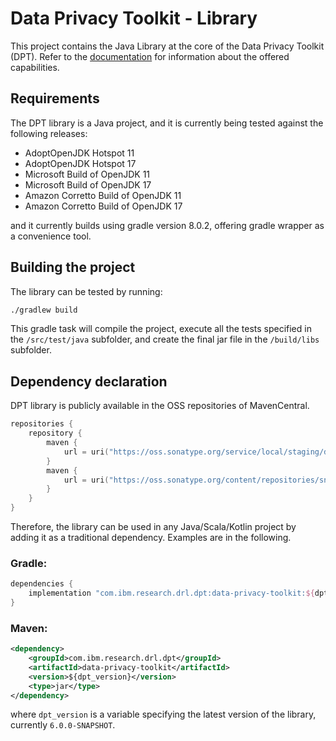 # Data Privacy Toolkit - Library

This project contains the Java Library at the core of the Data Privacy Toolkit (DPT).
Refer to the [documentation](../docs/README.md) for information about the offered capabilities.

## Requirements

The DPT library is a Java project, and it is currently being tested against the following releases:
* AdoptOpenJDK Hotspot 11
* AdoptOpenJDK Hotspot 17
* Microsoft Build of OpenJDK 11
* Microsoft Build of OpenJDK 17
* Amazon Corretto Build of OpenJDK 11
* Amazon Corretto Build of OpenJDK 17

and it currently builds using gradle version 8.0.2, offering gradle wrapper as a convenience tool.

## Building the project

The library can be tested by running:

```bash
./gradlew build
```

This gradle task will compile the project, execute all the tests specified in the `/src/test/java` subfolder, and create
the final jar file in the `/build/libs` subfolder.

## Dependency declaration

DPT library is publicly available in the OSS repositories of MavenCentral.

```kotlin
repositories {
    repository {
        maven {
            url = uri("https://oss.sonatype.org/service/local/staging/deploy/maven2/")
        }
        maven {
            url = uri("https://oss.sonatype.org/content/repositories/snapshots/")
        }
    }
}
```

Therefore, the library can be used in any Java/Scala/Kotlin project by adding it as a traditional dependency.
Examples are in the following.

### Gradle:
```kotlin
dependencies {
    implementation "com.ibm.research.drl.dpt:data-privacy-toolkit:${dpt_version}"
}
```

### Maven:
```xml
<dependency>
    <groupId>com.ibm.research.drl.dpt</groupId>
    <artifactId>data-privacy-toolkit</artifactId>
    <version>${dpt_version}</version>
    <type>jar</type>
</dependency>
```

where `dpt_version` is a variable specifying the latest version of the library, currently `6.0.0-SNAPSHOT`.